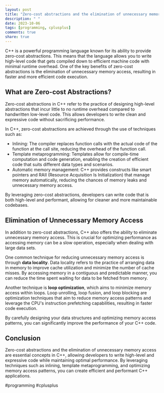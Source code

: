 ```yaml
---
layout: post
title: "Zero-cost abstractions and the elimination of unnecessary memory access in C++"
description: " "
date: 2023-10-06
tags: [programming, cplusplus]
comments: true
share: true
---
```


C++ is a powerful programming language known for its ability to provide zero-cost abstractions. This means that the language allows you to write high-level code that gets compiled down to efficient machine code with minimal runtime overhead. One of the key benefits of zero-cost abstractions is the elimination of unnecessary memory access, resulting in faster and more efficient code execution.

## What are Zero-cost Abstractions?

Zero-cost abstractions in C++ refer to the practice of designing high-level abstractions that incur little to no runtime overhead compared to handwritten low-level code. This allows developers to write clean and expressive code without sacrificing performance. 

In C++, zero-cost abstractions are achieved through the use of techniques such as:

- Inlining: The compiler replaces function calls with the actual code of the function at the call site, reducing the overhead of the function call.
- Template metaprogramming: Templates allow for compile-time computation and code generation, enabling the creation of efficient code that suits different data types and scenarios.
- Automatic memory management: C++ provides constructs like smart pointers and RAII (Resource Acquisition Is Initialization) that manage memory automatically, reducing the chances of memory leaks and unnecessary memory access.

By leveraging zero-cost abstractions, developers can write code that is both high-level and performant, allowing for cleaner and more maintainable codebases.

## Elimination of Unnecessary Memory Access

In addition to zero-cost abstractions, C++ also offers the ability to eliminate unnecessary memory access. This is crucial for optimizing performance as accessing memory can be a slow operation, especially when dealing with large data sets.

One common technique for reducing unnecessary memory access is through **data locality**. Data locality refers to the practice of arranging data in memory to improve cache utilization and minimize the number of cache misses. By accessing memory in a contiguous and predictable manner, you can reduce the time spent waiting for data to be fetched from memory.

Another technique is **loop optimization**, which aims to minimize memory access within loops. Loop unrolling, loop fusion, and loop blocking are optimization techniques that aim to reduce memory access patterns and leverage the CPU's instruction prefetching capabilities, resulting in faster code execution.

By carefully designing your data structures and optimizing memory access patterns, you can significantly improve the performance of your C++ code.

## Conclusion

Zero-cost abstractions and the elimination of unnecessary memory access are essential concepts in C++, allowing developers to write high-level and expressive code while maintaining optimal performance. By leveraging techniques such as inlining, template metaprogramming, and optimizing memory access patterns, you can create efficient and performant C++ applications.

#programming #cplusplus